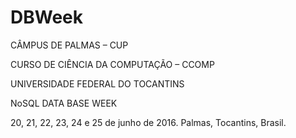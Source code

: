 # DBWeek

CÂMPUS DE PALMAS – CUP

CURSO DE CIÊNCIA DA COMPUTAÇÃO – CCOMP

UNIVERSIDADE FEDERAL DO TOCANTINS

NoSQL DATA BASE WEEK

20, 21, 22, 23, 24 e 25 de junho de 2016.
Palmas, Tocantins, Brasil.
